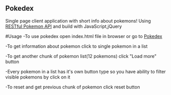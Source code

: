 ## Pokedex
Single page client application with short info about pokemons! Using [RESTful Pokemon API](http://pokeapi.co/) and build with JavaScript,jQuery

#Usage
-To use pokedex open index.html file in browser or go to [Pokedex](http://endvonder.github.io/pokedex.github/)

-To get information about pokemon click to single pokemon in a list

-To get another chunk of pokemon list(12 pokemons) click "Load more" button

-Every pokemon in a list has it's own button type so you have ability to filter visible pokemons by click on it

-To reset and get previous chunk of pokemon click reset button
